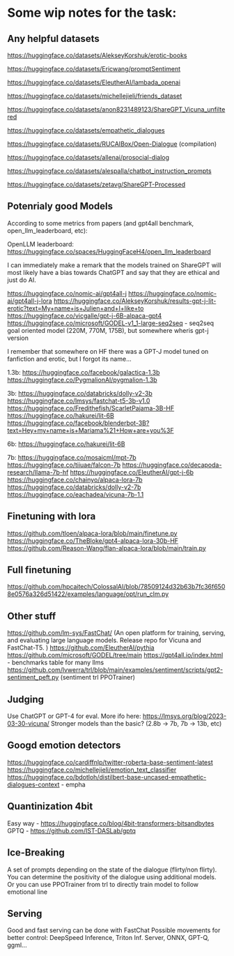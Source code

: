 # Some wip notes for the task:

## Any helpful datasets

https://huggingface.co/datasets/AlekseyKorshuk/erotic-books

https://huggingface.co/datasets/Ericwang/promptSentiment

https://huggingface.co/datasets/EleutherAI/lambada_openai

https://huggingface.co/datasets/michellejieli/friends_dataset

https://huggingface.co/datasets/anon8231489123/ShareGPT_Vicuna_unfiltered

https://huggingface.co/datasets/empathetic_dialogues

https://huggingface.co/datasets/RUCAIBox/Open-Dialogue (compilation)

https://huggingface.co/datasets/allenai/prosocial-dialog

https://huggingface.co/datasets/alespalla/chatbot_instruction_prompts

https://huggingface.co/datasets/zetavg/ShareGPT-Processed


## Potenrialy good Models

According to some metrics from papers (and gpt4all benchmark, open_llm_leaderboard, etc):

OpenLLM leaderboard: https://huggingface.co/spaces/HuggingFaceH4/open_llm_leaderboard

I can immediately make a remark that the models trained on ShareGPT will most likely have a bias towards ChatGPT and say that they are ethical and just do AI.

https://huggingface.co/nomic-ai/gpt4all-j
https://huggingface.co/nomic-ai/gpt4all-j-lora
https://huggingface.co/AlekseyKorshuk/results-gpt-j-lit-erotic?text=My+name+is+Julien+and+I+like+to
https://huggingface.co/vicgalle/gpt-j-6B-alpaca-gpt4
https://huggingface.co/microsoft/GODEL-v1_1-large-seq2seq - seq2seq goal oriented model (220M, 770M, 175B), but somewhere wheris gpt-j version

I remember that somewhere on HF there was a GPT-J model tuned on fanfiction and erotic, but I forgot its name...

1.3b:
https://huggingface.co/facebook/galactica-1.3b
https://huggingface.co/PygmalionAI/pygmalion-1.3b

3b:
https://huggingface.co/databricks/dolly-v2-3b
https://huggingface.co/lmsys/fastchat-t5-3b-v1.0
https://huggingface.co/Fredithefish/ScarletPajama-3B-HF
https://huggingface.co/hakurei/lit-6B
https://huggingface.co/facebook/blenderbot-3B?text=Hey+my+name+is+Mariama%21+How+are+you%3F

6b:
https://huggingface.co/hakurei/lit-6B

7b:
https://huggingface.co/mosaicml/mpt-7b
https://huggingface.co/tiiuae/falcon-7b
https://huggingface.co/decapoda-research/llama-7b-hf
https://huggingface.co/EleutherAI/gpt-j-6b
https://huggingface.co/chainyo/alpaca-lora-7b
https://huggingface.co/databricks/dolly-v2-7b
https://huggingface.co/eachadea/vicuna-7b-1.1

## Finetuning with lora

https://github.com/tloen/alpaca-lora/blob/main/finetune.py
https://huggingface.co/TheBloke/gpt4-alpaca-lora-30b-HF
https://github.com/Reason-Wang/flan-alpaca-lora/blob/main/train.py

## Full finetuning

https://github.com/hpcaitech/ColossalAI/blob/78509124d32b63b7fc36f6508e0576a326d51422/examples/language/opt/run_clm.py

## Other stuff

https://github.com/lm-sys/FastChat/ (An open platform for training, serving, and evaluating large language models. Release repo for Vicuna and FastChat-T5. )
https://github.com/EleutherAI/pythia
https://github.com/microsoft/GODEL/tree/main
https://gpt4all.io/index.html - benchmarks table for many llms
https://github.com/lvwerra/trl/blob/main/examples/sentiment/scripts/gpt2-sentiment_peft.py (sentiment trl PPOTrainer)

## Judging

Use ChatGPT or GPT-4 for eval. More ifo here: https://lmsys.org/blog/2023-03-30-vicuna/
Stronger models than the basic? (2.8b -> 7b, 7b -> 13b, etc)

## Googd emotion detectors

https://huggingface.co/cardiffnlp/twitter-roberta-base-sentiment-latest
https://huggingface.co/michellejieli/emotion_text_classifier
https://huggingface.co/bdotloh/distilbert-base-uncased-empathetic-dialogues-context - empha

## Quantinization 4bit

Easy way - https://huggingface.co/blog/4bit-transformers-bitsandbytes
GPTQ - https://github.com/IST-DASLab/gptq

## Ice-Breaking

A set of prompts depending on the state of the dialogue (flirty/non flirty). \
You can determine the positivity of the dialogue using additional models. \
Or you can use PPOTrainer from trl to directly train model to follow emotional line

## Serving

Good and fast serving can be done with FastChat
Possible movements for better control: DeepSpeed Inference, Triton Inf. Server, ONNX, GPT-Q, ggml...
